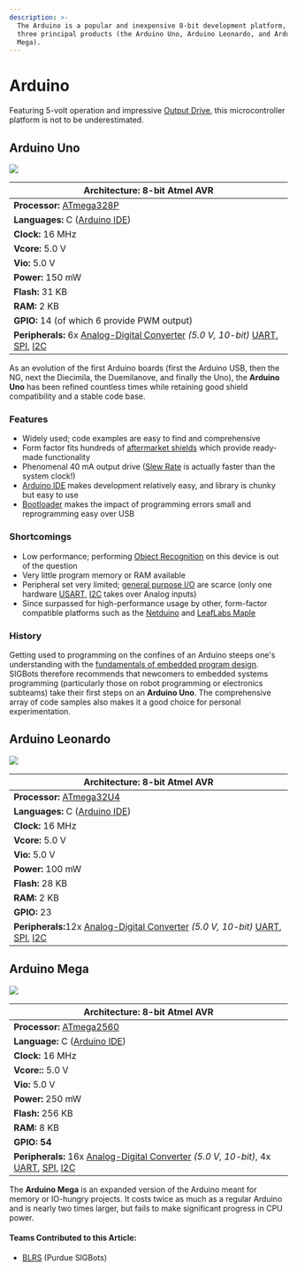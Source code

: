 ```yaml
---
description: >-
  The Arduino is a popular and inexpensive 8-bit development platform, with
  three principal products (the Arduino Uno, Arduino Leonardo, and Arduino
  Mega).
---
```


# Arduino

Featuring 5-volt operation and impressive [Output Drive](../output-drive.md), this microcontroller platform is not to be underestimated.

## Arduino Uno

![](../../../.gitbook/assets/a000066_featured_5.jpg)

| **Architecture:** 8-bit Atmel AVR                                                                                                                       |
| ------------------------------------------------------------------------------------------------------------------------------------------------------- |
| **Processor:** [ATmega328P](http://ww1.microchip.com/downloads/en/DeviceDoc/ATmega48A-PA-88A-PA-168A-PA-328-P-DS-DS40002061A.pdf)                       |
| **Languages:** C ([Arduino IDE](https://www.arduino.cc/en/main/software))                                                                               |
| **Clock:** 16 MHz                                                                                                                                       |
| **Vcore:** 5.0 V                                                                                                                                        |
| **Vio:** 5.0 V                                                                                                                                          |
| **Power:** 150 mW                                                                                                                                       |
| **Flash:** 31 KB                                                                                                                                        |
| **RAM:** 2 KB                                                                                                                                           |
| **GPIO:** 14 (of which 6 provide PWM output)                                                                                                            |
| **Peripherals:** 6x [Analog-Digital Converter](../analog-digital-converter.md) _(5.0 V, 10-bit)_ [UART](../uart.md), [SPI](../spi.md), [I2C](../i2c.md) |

As an evolution of the first Arduino boards (first the Arduino USB, then the NG, next the Diecimila, the Duemilanove, and finally the Uno), the **Arduino Uno** has been refined countless times while retaining good shield compatibility and a stable code base.

### Features

* Widely used; code examples are easy to find and comprehensive
* Form factor fits hundreds of [aftermarket shields](http://www.shieldlist.org/) which provide ready-made functionality
* Phenomenal 40 mA output drive ([Slew Rate](../slew-rate.md) is actually faster than the system clock!)
* [Arduino IDE](https://www.arduino.cc/en/Main/Software) makes development relatively easy, and library is chunky but easy to use
* [Bootloader](https://github.com/Optiboot/optiboot) makes the impact of programming errors small and reprogramming easy over USB

### Shortcomings

* Low performance; performing [Object Recognition](../../../software/object-recognition/) on this device is out of the question
* Very little program memory or RAM available
* Peripheral set very limited; [general purpose I/O](../gpio.md) are scarce (only one hardware [USART](../usart.md), [I2C](../i2c.md) takes over Analog inputs)
* Since surpassed for high-performance usage by other, form-factor compatible platforms such as the [Netduino](arduino.md) and [LeafLabs Maple](leaflabs-maple.md)

### History

Getting used to programming on the confines of an Arduino steeps one's understanding with the [fundamentals of embedded program design](../../../software/general/embedded-programming-tips.md). SIGBots therefore recommends that newcomers to embedded systems programming (particularly those on robot programming or electronics subteams) take their first steps on an **Arduino Uno**. The comprehensive array of code samples also makes it a good choice for personal experimentation.

## Arduino Leonardo

[![](https://phabricator.purduesigbots.com/file/data/ouywihroyrgzvjqbi3y7/PHID-FILE-rk4z6d5hciyjbx6kg3kd/processor_arduino_leonardo.jpg)](https://phabricator.purduesigbots.com/file/data/ouywihroyrgzvjqbi3y7/PHID-FILE-rk4z6d5hciyjbx6kg3kd/processor_arduino_leonardo.jpg)

| **Architecture:** 8-bit Atmel AVR                                                                                                                            |
| ------------------------------------------------------------------------------------------------------------------------------------------------------------ |
| **Processor:** [ATmega32U4](http://arduino.cc/en/Main/ArduinoBoardLeonardo/)                                                                                 |
| **Languages:** C ([Arduino IDE](https://www.arduino.cc/en/main/software))                                                                                    |
| **Clock:** 16 MHz                                                                                                                                            |
| **Vcore:** 5.0 V                                                                                                                                             |
| **Vio:** 5.0 V                                                                                                                                               |
| **Power:** 100 mW                                                                                                                                            |
| **Flash:** 28 KB                                                                                                                                             |
| **RAM:** 2 KB                                                                                                                                                |
| **GPIO:** 23                                                                                                                                                 |
| **Peripherals:**&#x31;2x [Analog-Digital Converter](../analog-digital-converter.md) _(5.0 V, 10-bit)_ [UART](../uart.md), [SPI](../spi.md), [I2C](../i2c.md) |

## Arduino Mega

[![](https://phabricator.purduesigbots.com/file/data/tpu3rueuzkwjspqa2xzv/PHID-FILE-nclcbqoraveubpd544bb/processor_arduino_mega.jpg)](https://phabricator.purduesigbots.com/file/data/tpu3rueuzkwjspqa2xzv/PHID-FILE-nclcbqoraveubpd544bb/processor_arduino_mega.jpg)

| **Architecture:** 8-bit Atmel AVR                                                                                                                            |
| ------------------------------------------------------------------------------------------------------------------------------------------------------------ |
| **Processor:** [ATmega2560](http://arduino.cc/en/Main/ArduinoBoardMega2560/)                                                                                 |
| **Language:** C ([Arduino IDE](https://www.arduino.cc/en/main/software))                                                                                     |
| **Clock:** 16 MHz                                                                                                                                            |
| **Vcore::** 5.0 V                                                                                                                                            |
| **Vio:** 5.0 V                                                                                                                                               |
| **Power:** 250 mW                                                                                                                                            |
| **Flash:** 256 KB                                                                                                                                            |
| **RAM:** 8 KB                                                                                                                                                |
| **GPIO: 54**                                                                                                                                                 |
| **Peripherals:** 16x [Analog-Digital Converter](../analog-digital-converter.md) _(5.0 V, 10-bit)_, 4x [UART](../uart.md), [SPI](../spi.md), [I2C](../i2c.md) |

The **Arduino Mega** is an expanded version of the Arduino meant for memory or IO-hungry projects. It costs twice as much as a regular Arduino and is nearly two times larger, but fails to make significant progress in CPU power.

#### Teams Contributed to this Article:

* [BLRS](https://purduesigbots.com/) (Purdue SIGBots)
